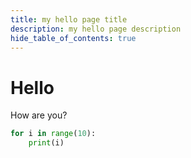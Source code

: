 ```yaml
---
title: my hello page title
description: my hello page description
hide_table_of_contents: true
---
```


# Hello

How are you?

```python title="expm.py"
for i in range(10):
    print(i)
```
